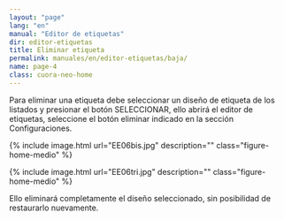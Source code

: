 ```yaml
---
layout: "page"
lang: "en"
manual: "Editor de etiquetas"
dir: editor-etiquetas
title: Eliminar etiqueta
permalink: manuales/en/editor-etiquetas/baja/
name: page-4
class: cuora-neo-home
---
```


Para eliminar una etiqueta debe seleccionar un diseño de etiqueta de los listados y presionar el botón SELECCIONAR, ello abrirá el editor de etiquetas, seleccione el botón eliminar indicado en la sección Configuraciones.

{% include image.html url="EE06bis.jpg" description="" class="figure-home-medio" %}

{% include image.html url="EE06tri.jpg" description="" class="figure-home-medio" %}

Ello eliminará completamente el diseño seleccionado, sin posibilidad de restaurarlo nuevamente.